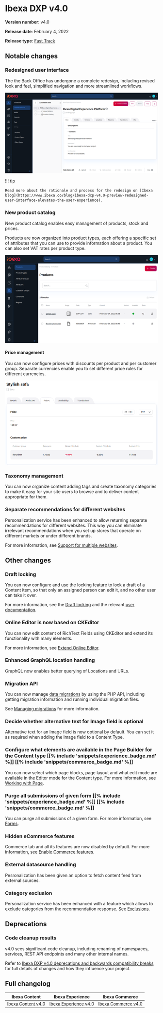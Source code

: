 <!-- vale VariablesVersion = NO -->

# Ibexa DXP v4.0

**Version number**: v4.0

**Release date**: February 4, 2022

**Release type**: [Fast Track](https://doc.ibexa.co/en/4.0/community_resources/release_process/#release-process)

## Notable changes

### Redesigned user interface

The the Back Office has undergone a complete redesign, including revised look and feel,
simplified navigation and more streamlined workflows.

![New UI](img/4.0_new_ui.png)

!!! tip

    Read more about the rationale and process for the redesign on [Ibexa blog](https://www.ibexa.co/blog/ibexa-dxp-v4.0-preview-redesigned-user-interface-elevates-the-user-experience).

### New product catalog

New product catalog enables easy management of products, stock and prices.

Products are now organized into product types, each offering a specific set of attributes
that you can use to provide information about a product.
You can also set VAT rates per product type.

![Product catalog](img/4.0_catalog.png)

#### Price management

You can now configure prices with discounts per product and per customer group.
Separate currencies enable you to set different price rules for different currencies.

![Price management](img/4.0_product_price.png "Managing prices in the new product catalog")

### Taxonomy management

You can now organize content adding tags and create taxonomy categories to make it easy for your 
site users to browse and to deliver content appropriate for them.

### Separate recommendations for different websites

Personalization service has been enhanced to allow returning separate recommendations 
for different websites. 
This way you can eliminate irrelevant recommendations when you set up stores that 
operate on different markets or under different brands.

For more information, see [Support for multiple websites](https://doc.ibexa.co/projects/userguide/en/latest/personalization/use_cases/#multiple-website-hosting).

## Other changes

### Draft locking

You can now configure and use the locking feature to lock a draft of a Content item, 
so that only an assigned person can edit it, and no other user can take it over. 

For more information, see the [Draft locking](https://doc.ibexa.co/en/latest/guide/workflow/workflow/#draft-locking)
and the relevant [user documentation](https://doc.ibexa.co/projects/userguide/en/latest/publishing/editorial_workflow/#releasing-locked-drafts).

### Online Editor is now based on CKEditor

You can now edit content of RichText Fields using CKEditor and extend its functionality with many elements.

For more information, see [Extend Online Editor](https://doc.ibexa.co/en/4.0/extending/extending_online_editor/).

### Enhanced GraphQL location handling

GraphQL now enables better querying of Locations and URLs.

### Migration API

You can now manage [data migrations](https://doc.ibexa.co/en/4.0/guide/data_migration/data_migration/) by using the PHP API,
including getting migration information and running individual migration files.

See [Managing migrations](https://doc.ibexa.co/en/4.0/api/public_php_api_managing_migrations/) for more information.

### Decide whether alternative text for Image field is optional

Alternative text for an Image field is now optional by default. 
You can set it as required when adding the Image field to a Content Type.

### Configure what elements are available in the Page Builder for the Content type [[% include 'snippets/experience_badge.md' %]] [[% include 'snippets/commerce_badge.md' %]]

You can now select which page blocks, page layout and what edit mode are available in the Editor mode for the Content type.
For more information, see [Working with Page](https://doc.ibexa.co/projects/userguide/en/latest/site_organization/working_with_page/#configure-block-display).

### Purge all submissions of given form [[% include 'snippets/experience_badge.md' %]] [[% include 'snippets/commerce_badge.md' %]]

You can purge all submissions of a given form. 
For more information, see [Forms](https://doc.ibexa.co/en/4.0/guide/form_builder/forms/#form-submission-purging).

### Hidden eCommerce features

Commerce tab and all its features are now disabled by default.
For more information, see [Enable Commerce features](https://doc.ibexa.co/en/4.0/guide/config_back_office/#enable-commerce-features).

### External datasource handling

Pesronalization has been given an option to fetch content feed from external sources.

### Category exclusion 

Personalization service has been enhanced with a feature which allows to exclude categories from the recommendation response.
See [Exclusions](https://doc.ibexa.co/projects/userguide/en/latest/personalization/filters/#exclusions).

## Deprecations

### Code cleanup results

v4.0 sees significant code cleanup, including renaming of namespaces, services, REST API endpoints
and many other internal names.

Refer to [Ibexa DXP v4.0 deprecations and backwards compatibility breaks](ibexa_dxp_v4.0_deprecations.md)
for full details of changes and how they influence your project.

## Full changelog

| Ibexa Content  | Ibexa Experience  | Ibexa Commerce |
|--------------|------------|------------|
| [Ibexa Content v4.0](https://github.com/ibexa/content/releases/tag/v4.0.0) | [Ibexa Experience v4.0](https://github.com/ibexa/experience/releases/tag/v4.0.0) | [Ibexa Commerce v4.0](https://github.com/ibexa/commerce/releases/tag/v4.0.0)
